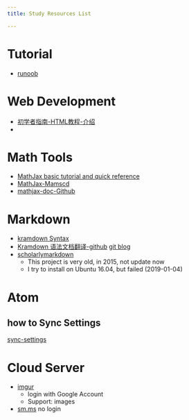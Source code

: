 ```yaml
---
title: Study Resources List

---
```


# Tutorial

- [runoob](http://www.runoob.com/)

# Web Development
- [初学者指南-HTML教程-介绍](https://tutorialehtml.com/zh/beginners-guide-to-html)
-


# Math Tools
- [MathJax basic tutorial and quick reference](https://math.meta.stackexchange.com/questions/5020/mathjax-basic-tutorial-and-quick-reference)
- [MathJax-Mamscd](http://www.jmilne.org/not/Mamscd.pdf)
- [mathjax-doc-Github](http://docs.mathjax.org/en/latest/index.html#)

# Markdown
- [kramdown Syntax](https://kramdown.gettalong.org/syntax.html)
- [Kramdown 语法文档翻译-github](http://pikipity.github.io/blog/kramdown-syntax-chinese-1.html)
[git blog](https://github.com/pikipity/pikipity.github.com)
- [scholarlymarkdown](http://scholarlymarkdown.com/)
    - This project is very old,  in 2015, not update now
    - I try to install on Ubuntu 16.04, but failed (2019-01-04)

# Atom
## how to Sync Settings
[sync-settings](https://atom.io/packages/sync-settings)

# Cloud Server
- [imgur](https://yubaoliu.imgur.com)
    + login with Google Account
    + Support: images
- [sm.ms](https://sm.ms/)
  no login
